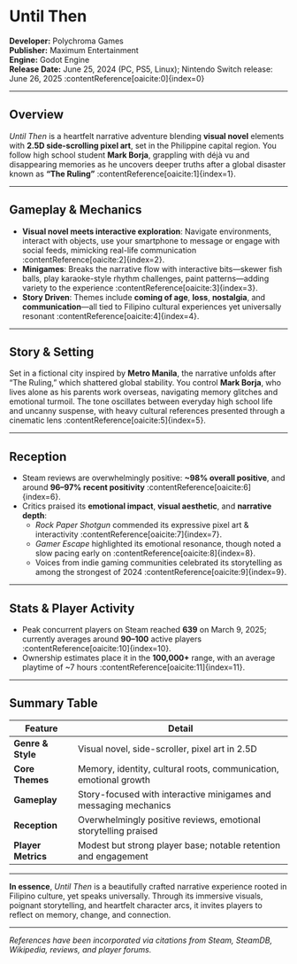 # Until Then

**Developer:** Polychroma Games  
**Publisher:** Maximum Entertainment  
**Engine:** Godot Engine  
**Release Date:** June 25, 2024 (PC, PS5, Linux); Nintendo Switch release: June 26, 2025 :contentReference[oaicite:0]{index=0}

---

##  Overview

*Until Then* is a heartfelt narrative adventure blending **visual novel** elements with **2.5D side-scrolling pixel art**, set in the Philippine capital region. You follow high school student **Mark Borja**, grappling with déjà vu and disappearing memories as he uncovers deeper truths after a global disaster known as **“The Ruling”** :contentReference[oaicite:1]{index=1}.

---

##  Gameplay & Mechanics

- **Visual novel meets interactive exploration**: Navigate environments, interact with objects, use your smartphone to message or engage with social feeds, mimicking real-life communication :contentReference[oaicite:2]{index=2}.
- **Minigames**: Breaks the narrative flow with interactive bits—skewer fish balls, play karaoke-style rhythm challenges, paint patterns—adding variety to the experience :contentReference[oaicite:3]{index=3}.
- **Story Driven**: Themes include **coming of age**, **loss**, **nostalgia**, and **communication**—all tied to Filipino cultural experiences yet universally resonant :contentReference[oaicite:4]{index=4}.

---

##  Story & Setting

Set in a fictional city inspired by **Metro Manila**, the narrative unfolds after “The Ruling,” which shattered global stability. You control **Mark Borja**, who lives alone as his parents work overseas, navigating memory glitches and emotional turmoil. The tone oscillates between everyday high school life and uncanny suspense, with heavy cultural references presented through a cinematic lens :contentReference[oaicite:5]{index=5}.

---

##  Reception

- Steam reviews are overwhelmingly positive: **~98% overall positive**, and around **96–97% recent positivity** :contentReference[oaicite:6]{index=6}.
- Critics praised its **emotional impact**, **visual aesthetic**, and **narrative depth**:
  - *Rock Paper Shotgun* commended its expressive pixel art & interactivity :contentReference[oaicite:7]{index=7}.
  - *Gamer Escape* highlighted its emotional resonance, though noted a slow pacing early on :contentReference[oaicite:8]{index=8}.
  - Voices from indie gaming communities celebrated its storytelling as among the strongest of 2024 :contentReference[oaicite:9]{index=9}.

---

##  Stats & Player Activity

- Peak concurrent players on Steam reached **639** on March 9, 2025; currently averages around **90–100** active players :contentReference[oaicite:10]{index=10}.
- Ownership estimates place it in the **100,000+** range, with an average playtime of ~7 hours :contentReference[oaicite:11]{index=11}.

---

##  Summary Table

| Feature            | Detail                                                       |
| ------------------ | ------------------------------------------------------------ |
| **Genre & Style**  | Visual novel, side-scroller, pixel art in 2.5D               |
| **Core Themes**    | Memory, identity, cultural roots, communication, emotional growth |
| **Gameplay**       | Story-focused with interactive minigames and messaging mechanics |
| **Reception**      | Overwhelmingly positive reviews, emotional storytelling praised |
| **Player Metrics** | Modest but strong player base; notable retention and engagement |

---

**In essence**, *Until Then* is a beautifully crafted narrative experience rooted in Filipino culture, yet speaks universally. Through its immersive visuals, poignant storytelling, and heartfelt character arcs, it invites players to reflect on memory, change, and connection.  

---

*References have been incorporated via citations from Steam, SteamDB, Wikipedia, reviews, and player forums.*  